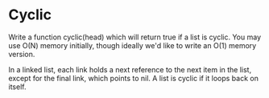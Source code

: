 # Cyclic

Write a function cyclic(head) which will return true if a list is cyclic.  You may use O(N) memory initially, though ideally we'd like to write an O(1) memory version.  

In a linked list, each link holds a next reference to the next item in the list, except for the final link, which points to nil.  A list is cyclic if it loops back on itself. 